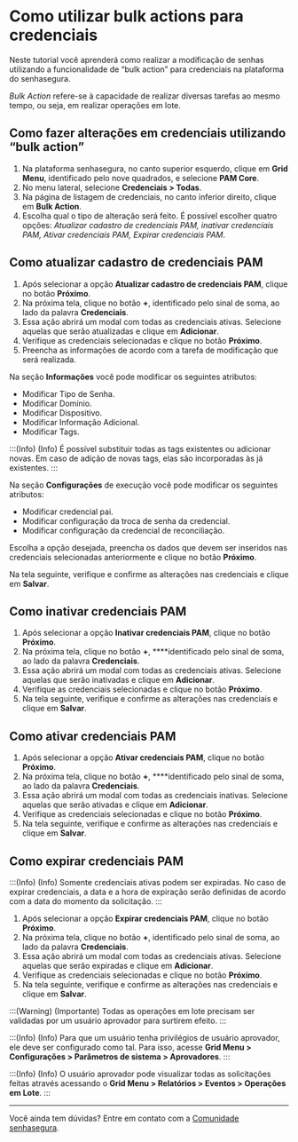 # Como utilizar bulk actions para credenciais

Neste tutorial você aprenderá como realizar a modificação de senhas utilizando a funcionalidade de “bulk action” para credenciais na plataforma do senhasegura.

*Bulk Action* refere-se à capacidade de realizar diversas tarefas ao mesmo tempo, ou seja, em realizar operações em lote.

## Como fazer alterações em credenciais utilizando “bulk action”

1. Na plataforma senhasegura, no canto superior esquerdo, clique em **Grid Menu**, identificado pelo nove quadrados, e selecione **PAM Core**.
2. No menu lateral, selecione **Credenciais > Todas**.
3. Na página de listagem de credenciais, no canto inferior direito, clique em **Bulk Action**.
4. Escolha qual o tipo de alteração será feito. É possível escolher quatro opções: *Atualizar cadastro de credenciais PAM, inativar credenciais PAM, Ativar credenciais PAM, Expirar credenciais PAM*.

## Como atualizar cadastro de credenciais PAM

1. Após selecionar a opção **Atualizar cadastro de credenciais PAM**, clique no botão **Próximo**.
2. Na próxima tela, clique no botão **+**, identificado pelo sinal de soma, ao lado da palavra **Credenciais**.
3. Essa ação abrirá um modal com todas as credenciais ativas. Selecione aquelas que serão atualizadas e clique em **Adicionar**.
4. Verifique as credenciais selecionadas e clique no botão **Próximo**.
5. Preencha as informações de acordo com a tarefa de modificação que será realizada.

Na seção **Informações** você pode modificar os seguintes atributos:

- Modificar Tipo de Senha.
- Modificar Domínio.
- Modificar Dispositivo.
- Modificar Informação Adicional.
- Modificar Tags.

:::(Info) (Info)
É possível substituir todas as tags existentes ou adicionar novas. Em caso de adição de novas tags, elas são incorporadas às já existentes.
:::

Na seção **Configurações** de execução você pode modificar os seguintes atributos:

- Modificar credencial pai.
- Modificar configuração da troca de senha da credencial.
- Modificar configuração da credencial de reconciliação.

Escolha a opção desejada, preencha os dados que devem ser inseridos nas credenciais selecionadas anteriormente e clique no botão **Próximo**.

Na tela seguinte, verifique e confirme as alterações nas credenciais e clique em **Salvar**.

## Como inativar credenciais PAM

1. Após selecionar a opção **Inativar credenciais PAM**, clique no botão **Próximo**.
2. Na próxima tela, clique no botão **+**, ****identificado pelo sinal de soma, ao lado da palavra **Credenciais**.
3. Essa ação abrirá um modal com todas as credenciais ativas. Selecione aquelas que serão inativadas e clique em **Adicionar**.
4. Verifique as credenciais selecionadas e clique no botão **Próximo**.
5. Na tela seguinte, verifique e confirme as alterações nas credenciais e clique em **Salvar**.

## Como ativar credenciais PAM

1. Após selecionar a opção **Ativar credenciais PAM**, clique no botão **Próximo**.
2. Na próxima tela, clique no botão **+**, ****identificado pelo sinal de soma, ao lado da palavra **Credenciais**.
3. Essa ação abrirá um modal com todas as credenciais inativas. Selecione aquelas que serão ativadas e clique em **Adicionar**.
4. Verifique as credenciais selecionadas e clique no botão **Próximo**.
5. Na tela seguinte, verifique e confirme as alterações nas credenciais e clique em **Salvar**.

## Como expirar credenciais PAM

:::(Info) (Info)
Somente credenciais ativas podem ser expiradas.
No caso de expirar credenciais, a data e a hora de expiração serão definidas de acordo com a data do momento da solicitação.
:::

1. Após selecionar a opção **Expirar credenciais PAM**, clique no botão **Próximo**.
2. Na próxima tela, clique no botão **+**, identificado pelo sinal de soma, ao lado da palavra **Credenciais**.
3. Essa ação abrirá um modal com todas as credenciais ativas. Selecione aquelas que serão expiradas e clique em **Adicionar**.
4. Verifique as credenciais selecionadas e clique no botão **Próximo**.
5. Na tela seguinte, verifique e confirme as alterações nas credenciais e clique em **Salvar**.

:::(Warning) (Importante)
Todas as operações em lote precisam ser validadas por um usuário aprovador para surtirem efeito.
:::

:::(Info) (Info)
Para que um usuário tenha privilégios de usuário aprovador, ele deve ser configurado como tal. Para isso, acesse **Grid Menu > Configurações > Parâmetros de sistema > Aprovadores**.
:::

:::(Info) (Info)
O usuário aprovador pode visualizar todas as solicitações feitas através acessando o **Grid Menu > Relatórios > Eventos > Operações em Lote**.
:::

***

Você ainda tem dúvidas? Entre em contato com a [Comunidade senhasegura](https://community.senhasegura.io/).